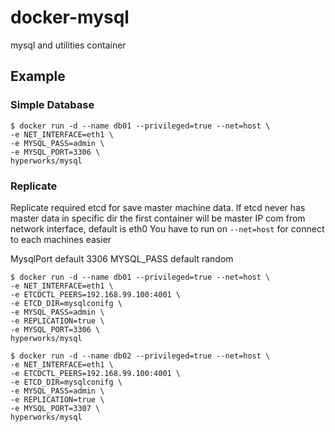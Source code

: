 # docker-mysql
mysql and utilities container


## Example

### Simple Database

```
$ docker run -d --name db01 --privileged=true --net=host \
-e NET_INTERFACE=eth1 \
-e MYSQL_PASS=admin \
-e MYSQL_PORT=3306 \
hyperworks/mysql
```

### Replicate

Replicate required etcd for save master machine data.
If etcd never has master data in specific dir the first container will be master
IP com from network interface, default is eth0
You have to run on `--net=host` for connect to each machines easier

MysqlPort default 3306
MYSQL_PASS default random

```
$ docker run -d --name db01 --privileged=true --net=host \
-e NET_INTERFACE=eth1 \
-e ETCDCTL_PEERS=192.168.99.100:4001 \
-e ETCD_DIR=mysqlconifg \
-e MYSQL_PASS=admin \
-e REPLICATION=true \
-e MYSQL_PORT=3306 \
hyperworks/mysql

$ docker run -d --name db02 --privileged=true --net=host \
-e NET_INTERFACE=eth1 \
-e ETCDCTL_PEERS=192.168.99.100:4001 \
-e ETCD_DIR=mysqlconifg \
-e MYSQL_PASS=admin \
-e REPLICATION=true \
-e MYSQL_PORT=3307 \
hyperworks/mysql
```

